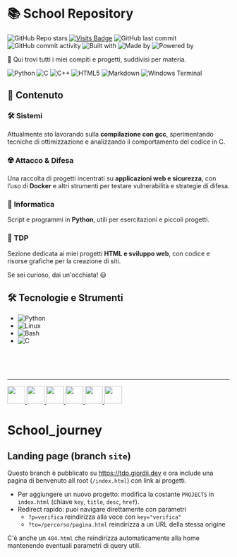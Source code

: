 # 📚 School Repository  
![GitHub Repo stars](https://img.shields.io/github/stars/bigBrodyG/School_journey?style=social)
[![Visits Badge](https://badges.pufler.dev/visits/bigBrodyG/School_journey)](https://badges.pufler.dev)
![GitHub last commit](https://img.shields.io/github/last-commit/bigBrodyG/School_journey)
![GitHub commit activity](https://img.shields.io/github/commit-activity/w/bigBrodyG/School_journey)
![Built with](https://img.shields.io/badge/Built%20with-CTF%20Challenges-orange)
![Made by](https://img.shields.io/badge/Made%20by-bigBrodyG-blue)
![Powered by](https://img.shields.io/badge/Powered%20by-Linux%20%7C%20Python%20%7C%20Bash-yellow)
<br>

🚀 Qui trovi tutti i miei compiti e progetti, suddivisi per materia.  

![Python](https://img.shields.io/badge/python-3670A0?style=for-the-badge&logo=python&logoColor=ffdd54)
![C](https://img.shields.io/badge/c-%2300599C.svg?style=for-the-badge&logo=c&logoColor=white)
![C++](https://img.shields.io/badge/c++-%2300599C.svg?style=for-the-badge&logo=c%2B%2B&logoColor=white)
![HTML5](https://img.shields.io/badge/html5-%23E34F26.svg?style=for-the-badge&logo=html5&logoColor=white)
![Markdown](https://img.shields.io/badge/markdown-%23000000.svg?style=for-the-badge&logo=markdown&logoColor=white)
![Windows Terminal](https://img.shields.io/badge/Windows%20Terminal-%234D4D4D.svg?style=for-the-badge&logo=windows-terminal&logoColor=white)


## 🔹 Contenuto  

### 🛠️ **Sistemi**  

Attualmente sto lavorando sulla **compilazione con gcc**, sperimentando tecniche di ottimizzazione e analizzando il comportamento del codice in C.  

### ☢️ **Attacco & Difesa**  

Una raccolta di progetti incentrati su **applicazioni web e sicurezza**, con l’uso di **Docker** e altri strumenti per testare vulnerabilità e strategie di difesa.  

### 💾 **Informatica**  

Script e programmi in **Python**, utili per esercitazioni e piccoli progetti.  

### 📡 **TDP**  

Sezione dedicata ai miei progetti **HTML e sviluppo web**, con codice e risorse grafiche per la creazione di siti.  

Se sei curioso, dai un'occhiata! 😃  

## 🛠 Tecnologie e Strumenti
- ![Python](https://img.shields.io/badge/Python-3776AB?style=for-the-badge&logo=python&logoColor=white)
- ![Linux](https://img.shields.io/badge/Linux-FCC624?style=for-the-badge&logo=linux&logoColor=black)
- ![Bash](https://img.shields.io/badge/Bash-121011?style=for-the-badge&logo=gnu-bash&logoColor=white)
- ![C](https://img.shields.io/badge/C-A8B9CC?style=for-the-badge&logo=c&logoColor=white)

<br>
<br>
<br>

---
<a href="https://forthebadge.com">
    <img src="https://forthebadge.com/images/badges/code-it-test-it-break-it.svg" height="40">
    <img src="https://forthebadge.com/images/badges/built-by-developers.svg" height="40">
    <img src="https://forthebadge.com/images/badges/fuck-it-ship-it.svg" height="40">
    <img src="https://forthebadge.com/images/badges/reading-6th-grade-level.svg" height="40">
    <img src="https://forthebadge.com/images/badges/contains-17-coffee-cups.svg" height="40">
    <img src="https://forthebadge.com/images/badges/license-mit.svg" height="40">
</a>

# School_journey

## Landing page (branch `site`)

Questo branch è pubblicato su https://tdp.giordii.dev e ora include una pagina di benvenuto all root (`/index.html`) con link ai progetti.

- Per aggiungere un nuovo progetto: modifica la costante `PROJECTS` in `index.html` (chiave `key`, `title`, `desc`, `href`).
- Redirect rapido: puoi navigare direttamente con parametri
  - `?p=verifica` reindirizza alla voce con `key="verifica"`
  - `?to=/percorso/pagina.html` reindirizza a un URL della stessa origine

C'è anche un `404.html` che reindirizza automaticamente alla home mantenendo eventuali parametri di query utili.
